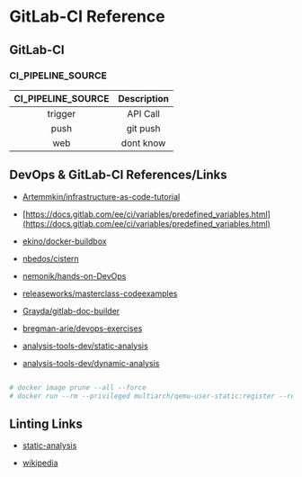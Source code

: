 # GitLab-CI Reference

## GitLab-CI

### CI_PIPELINE_SOURCE

| CI_PIPELINE_SOURCE | Description |
| :----------------: | :---------: |
| trigger | API Call |
| push | git push |
| web | dont know |

## DevOps & GitLab-CI References/Links

* [Artemmkin/infrastructure-as-code-tutorial](https://github.com/Artemmkin/infrastructure-as-code-tutorial)
* [https://docs.gitlab.com/ee/ci/variables/predefined_variables.html](https://docs.gitlab.com/ee/ci/variables/predefined_variables.html)
* [ekino/docker-buildbox](https://github.com/ekino/docker-buildbox)
* [nbedos/cistern](https://github.com/nbedos/cistern)
* [nemonik/hands-on-DevOps](https://github.com/nemonik/hands-on-DevOps)

* [releaseworks/masterclass-codeexamples](https://github.com/releaseworks/masterclass-codeexamples)

* [Grayda/gitlab-doc-builder](https://github.com/Grayda/gitlab-doc-builder)
* [bregman-arie/devops-exercises](https://github.com/bregman-arie/devops-exercises)
* [analysis-tools-dev/static-analysis](https://github.com/analysis-tools-dev/static-analysis)
* [analysis-tools-dev/dynamic-analysis](https://github.com/analysis-tools-dev/dynamic-analysis)

``` yaml

# docker image prune --all --force
# docker run --rm --privileged multiarch/qemu-user-static:register --reset
```

## Linting Links

* [static-analysis](https://github.com/analysis-tools-dev/static-analysis)

* [wikipedia](https://en.wikipedia.org/wiki/List_of_tools_for_static_code_analysis)
